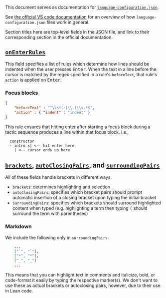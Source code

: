 This document serves as documentation for [`language-configuration.json`](/vscode-lean4/language-configuration.json).

See [the official VS code documentation](https://code.visualstudio.com/api/language-extensions/language-configuration-guide) for an overview of how `language-configuration.json` files work in general.

Section titles here are top-level fields in the JSON file, and link to their corresponding section in the official documentation.

## [`onEnterRules`](https://code.visualstudio.com/api/language-extensions/language-configuration-guide#on-enter-rules)

This field specifies a list of rules which determine how lines should be indented when the user presses <kbd>Enter</kbd>. When the text in a line before the cursor is matched by the regex specified in a rule's `beforeText`, that rule's `action` is applied on <kbd>Enter</kbd>.

### Focus blocks

```json
{
    "beforeText" : "^\\s*(·|\\.)\\s.*$",
    "action" : { "indent" : "indent" }
}
```

This rule ensures that hitting enter after starting a focus block during a tactic sequence produces a line within that focus block. I.e.,

```
  constructor
  · intro x| <-- hit enter here
    | <-- cursor ends up here
```

## [`brackets`](https://code.visualstudio.com/api/language-extensions/language-configuration-guide#brackets-definition), [`autoClosingPairs`](https://code.visualstudio.com/api/language-extensions/language-configuration-guide#autoclosing), and [`surroundingPairs`](https://code.visualstudio.com/api/language-extensions/language-configuration-guide#autosurrounding)

All of these fields handle brackets in different ways.

* `brackets`: determines highlighting and selection
* `autoClosingPairs`: specifies which bracket pairs should prompt automatic insertion of a closing bracket upon typing the initial bracket
* `surroundingPairs`: specifies which brackets should surround highlighted content when typed (e.g. highlighting a term then typing <kbd>(</kbd> should surround the term with parentheses)

### Markdown

We include the following only in `surroundingPairs`:

```json
    ...
    ["`", "`"],
    ["*", "*"],
    ["_", "_"]
    ...
```

This means that you can highlight text in comments and italicize, bold, or code-format it easily by typing the respective marker(s). We don't want to use these as actual brackets or autoclosing pairs, however, due to their use in Lean code.
